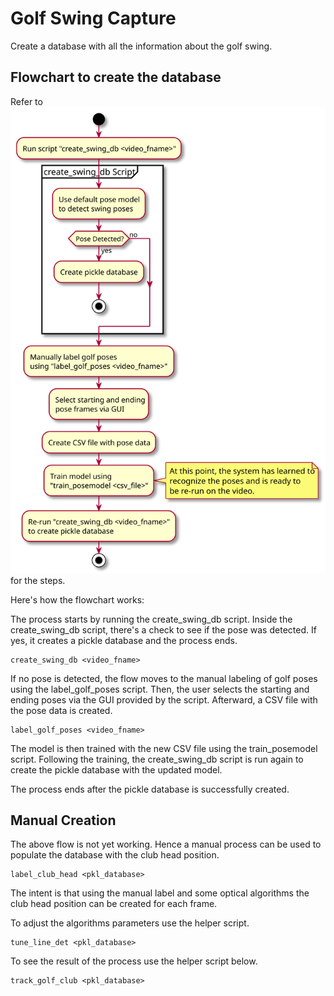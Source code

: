 # Golf Swing Capture

Create a database with all the information about the golf swing.

## Flowchart to create the database
Refer to ![FlowChart1](/docs/source/images/golfswing_capture.svg) for the steps.

Here's how the flowchart works:

The process starts by running the create_swing_db script.
Inside the create_swing_db script, there's a check to see if the pose was detected. If yes, it creates a pickle database and the process ends.

```
create_swing_db <video_fname>
```

If no pose is detected, the flow moves to the manual labeling of golf poses using the label_golf_poses script.
Then, the user selects the starting and ending poses via the GUI provided by the script.
Afterward, a CSV file with the pose data is created.

```
label_golf_poses <video_fname>
```

The model is then trained with the new CSV file using the train_posemodel script.
Following the training, the create_swing_db script is run again to create the pickle database with the updated model.


The process ends after the pickle database is successfully created.

## Manual Creation
The above flow is not yet working. Hence a manual process can be used to populate the database with the club head
position.

```
label_club_head <pkl_database>
```

The intent is that using the manual label and some optical algorithms the club head position can be created for each
frame.

To adjust the algorithms parameters use the helper script.

```
tune_line_det <pkl_database>
```

To see the result of the process use the helper script below.

```
track_golf_club <pkl_database>
```

